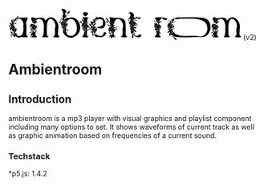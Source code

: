 ![ambientroom](https://raw.githubusercontent.com/toungyhug/ambientroom/master/src/assets/logo_small_rev.png)
(v2)

# Ambientroom

## Introduction
ambientroom is a mp3 player with visual graphics and playlist component including many options to set.
It shows waveforms of current track as well as graphic animation based on frequencies of a current sound.

### Techstack
*p5.js: 1.4.2






